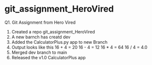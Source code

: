 # git_assignment_HeroVired
Q1. Git Assignment from Hero Vired
1. Created a repo git_assignment_HeroVired
2. A new barnch has creatd dev
3. Added the CalculatorPlus.py app to new Branch 
4. Output looks like this 
16 + 4 = 20
16 - 4 = 12
16 * 4 = 64
16 / 4 = 4.0
5. Merged dev branch to main 
6. Released the v1.0 CalculatorPlus app
